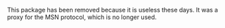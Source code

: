 This package has been removed because it is useless these days.
It was a proxy for the MSN protocol, which is no longer used.
